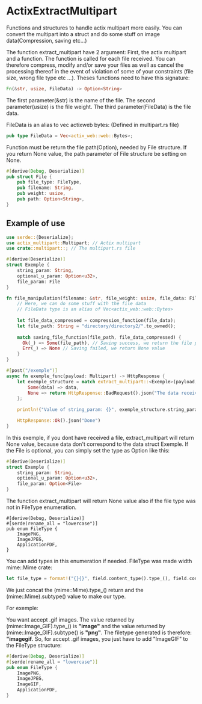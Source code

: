 # ActixExtractMultipart
Functions and structures to handle actix multipart more easily. You can convert the multipart into a struct and do some stuff on image data(Compression, saving etc...)

The function extract_multipart have 2 argument:
First, the actix multipart and a function.
The function is called for each file received. You can therefore compress, modify and/or save your files as well as cancel the processing thereof in the event of violation of some of your constraints (file size, wrong file type etc ...).
Theses functions need to have this signature:
```rust
Fn(&str, usize, FileData) -> Option<String>
```
The first parameter(&str) is the name of the file.
The second parameter(usize) is the file weight.
The third parameter(FileData) is the file data.

FileData is an alias to vec actixweb bytes: (Defined in multipart.rs file)
```rust
pub type FileData = Vec<actix_web::web::Bytes>;
```
Function must be return the file path(Option<String>), needed by File structure. If you return None value, the path parameter of File structure be setting on None.
```rust
#[derive(Debug, Deserialize)]
pub struct File {
    pub file_type: FileType,
    pub filename: String,
    pub weight: usize,
    pub path: Option<String>,
}
```

## Example of use
```rust
use serde::{Deserialize};
use actix_multipart::Multipart; // Actix multipart
use crate::multipart::; // The multipart.rs file

#[derive(Deserialize)]
struct Exemple {
    string_param: String,
    optional_u_param: Option<u32>,
    file_param: File
}

fn file_manipulation(filename: &str, file_weight: usize, file_data: FileData) -> Option<String> {
    // Here, we can do some stuff with the file data
    // FileData type is an alias of Vec<actix_web::web::Bytes>
    
    let file_data_compressed = compression_function(file_data);
    let file_path: String = "directory/directory2/".to_owned();
    
    match saving_file_function(file_path, file_data_compressed) {
      Ok(_) => Some(file_path), // Saving success, we return the file path
      Err(_) => None // Saving failed, we return None value
    }
}

#[post("/exemple")]
async fn exemple_func(payload: Multipart) -> HttpResponse {
    let exemple_structure = match extract_multipart::<Exemple>(payload, &file_manipulation).await {
        Some(data) => data,
        None => return HttpResponse::BadRequest().json("The data received does not correspond to those expected")
    };
    
    println!("Value of string_param: {}", exemple_structure.string_param);

    HttpResponse::Ok().json("Done")
}
```
In this exemple, if you dont have received a file, extract_multipart will return None value, because data don't correspond to the data struct Exemple.
If the File is optional, you can simply set the type as Option<File> like this:
```rust
#[derive(Deserialize)]
struct Exemple {
    string_param: String,
    optional_u_param: Option<u32>,
    file_param: Option<File>
}
```
The function extract_multipart will return None value also if the file type was not in FileType enumeration.
```
#[derive(Debug, Deserialize)]
#[serde(rename_all = "lowercase")]
pub enum FileType {
    ImagePNG,
    ImageJPEG,
    ApplicationPDF,
}
```
You can add types in this enumeration if needed.
FileType was made width mime::Mime crate:
```rust
let file_type = format!("{}{}", field.content_type().type_(), field.content_type().subtype());
```
We just concat the (mime::Mime).type_() return and the (mime::Mime).subtype() value to make our type.
  
For exemple:
  
You want accept .gif images.
The value returned by (mime::Image_GIF).type_() is **"image"** and the value returned by (mime::Image_GIF).subtype() is **"png"**.
The filetype generated is therefore: **"imagegif**.
So, for accept .gif images, you just have to add "ImageGIF" to the FileType structure:
```rust
#[derive(Debug, Deserialize)]
#[serde(rename_all = "lowercase")]
pub enum FileType {
    ImagePNG,
    ImageJPEG,
    ImageGIF,
    ApplicationPDF,
}
```
